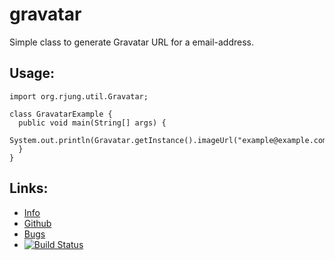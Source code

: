 gravatar
========

Simple class to generate Gravatar URL for a email-address.

Usage:
------

    import org.rjung.util.Gravatar;
    
    class GravatarExample {
      public void main(String[] args) {
        System.out.println(Gravatar.getInstance().imageUrl("example@example.com"));
      }
    }

Links:
------

 - [Info](https://rynr.github.io/gravatar/)
 - [Github](https://github.com/rynr/gravatar)
 - [Bugs](https://github.com/rynr/gravatar/issues)
 - [![Build Status](https://travis-ci.org/rynr/gravatar.svg?branch=master)](https://travis-ci.org/rynr/gravatar)

